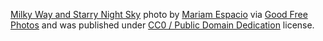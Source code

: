 [Milky Way and Starry Night Sky](https://www.goodfreephotos.com/astrophotography/milky-way-and-starry-night-sky.jpg.php) photo by [Mariam Espacio](https://www.instagram.com/miriamespacio/) via [Good Free Photos](https://www.goodfreephotos.com/) and was published under [CC0 / Public Domain Dedication](https://creativecommons.org/publicdomain/zero/1.0/) license.